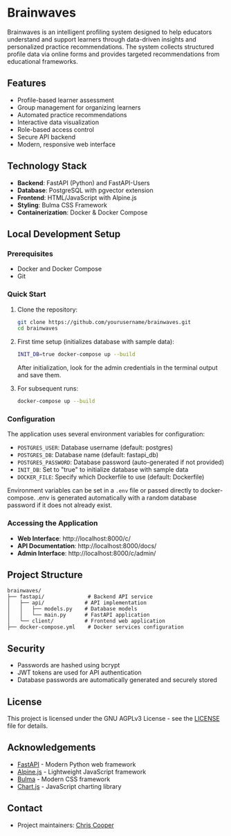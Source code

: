 # Brainwaves

Brainwaves is an intelligent profiling system designed to help educators understand and support learners through data-driven insights and personalized practice recommendations. The system collects structured profile data via online forms and provides targeted recommendations from educational frameworks.

## Features

- Profile-based learner assessment
- Group management for organizing learners
- Automated practice recommendations
- Interactive data visualization
- Role-based access control
- Secure API backend
- Modern, responsive web interface

## Technology Stack

- **Backend**: FastAPI (Python) and FastAPI-Users
- **Database**: PostgreSQL with pgvector extension
- **Frontend**: HTML/JavaScript with Alpine.js
- **Styling**: Bulma CSS Framework
- **Containerization**: Docker & Docker Compose

## Local Development Setup

### Prerequisites

- Docker and Docker Compose
- Git


### Quick Start

1. Clone the repository:
   ```bash
   git clone https://github.com/yourusername/brainwaves.git
   cd brainwaves
   ```

2. First time setup (initializes database with sample data):
   ```bash
   INIT_DB=true docker-compose up --build
   ```
   
   After initialization, look for the admin credentials in the terminal output and save them.

3. For subsequent runs:
   ```bash
   docker-compose up --build
   ```

### Configuration

The application uses several environment variables for configuration:

- `POSTGRES_USER`: Database username (default: postgres)
- `POSTGRES_DB`: Database name (default: fastapi_db)
- `POSTGRES_PASSWORD`: Database password (auto-generated if not provided)
- `INIT_DB`: Set to "true" to initialize database with sample data
- `DOCKER_FILE`: Specify which Dockerfile to use (default: Dockerfile)

Environment variables can be set in a `.env` file or passed directly to docker-compose. .env is generated automatically with a random database password if it does not already exist.

### Accessing the Application

- **Web Interface**: http://localhost:8000/c/
- **API Documentation**: http://localhost:8000/docs/
- **Admin Interface**: http://localhost:8000/c/admin/

## Project Structure

```
brainwaves/
├── fastapi/              # Backend API service
│   ├── api/             # API implementation
│   │   ├── models.py    # Database models
│   │   └── main.py      # FastAPI application
│   └── client/          # Frontend web application
├── docker-compose.yml    # Docker services configuration
```

## Security

- Passwords are hashed using bcrypt
- JWT tokens are used for API authentication
- Database passwords are automatically generated and securely stored

## License

This project is licensed under the GNU AGPLv3 License - see the [LICENSE](LICENSE) file for details.

## Acknowledgements

- [FastAPI](https://fastapi.tiangolo.com/) - Modern Python web framework
- [Alpine.js](https://alpinejs.dev/) - Lightweight JavaScript framework
- [Bulma](https://bulma.io/) - Modern CSS framework
- [Chart.js](https://www.chartjs.org/) - JavaScript charting library

## Contact

- Project maintainers: [Chris Cooper](https://github.com/itscooper/)